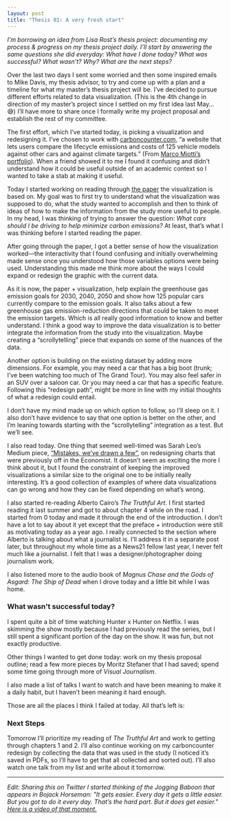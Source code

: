 ```yaml
---
layout: post
title: "Thesis 01: A very fresh start"
---
```

*I’m borrowing an idea from Lisa Rost’s thesis project: documenting my process & progress on my thesis project daily. I’ll start by answering the same questions she did everyday: What have I done today? What was successful? What wasn’t? Why? What are the next steps?*

Over the last two days I sent some worried and then some inspired emails to Mike Davis, my thesis advisor, to try and come up with a plan and a timeline for what my master’s thesis project will be. I’ve decided to pursue different efforts related to data visualization. (This is the 4th change in direction of my master’s project since I settled on my first idea last May… 😅) I’ll have more to share once I formally write my project proposal and establish the rest of my committee.

The first effort, which I’ve started today, is picking a visualization and redesigning it. I’ve chosen to work with [carboncounter.com](http://carboncounter.com/), “a website that lets users compare the lifecycle emissions and costs of 125 vehicle models against other cars and against climate targets.” (From [Marco Miotti’s portfolio](http://marco.miotti.me/)). When a friend showed it to me I found it confusing and didn’t understand how it could be useful outside of an academic context so I wanted to take a stab at making it useful. 

Today I started working on reading through [the paper](https://pubs.acs.org/doi/pdf/10.1021/acs.est.6b00177) the visualization is based on. My goal was to first try to understand what the visualization was supposed to do, what the study wanted to accomplish and then to think of ideas of how to make the information from the study more useful to people. In my head, I was thinking of trying to answer the question: *What cars should I be driving to help minimize carbon emissions?* At least, that’s what I was thinking before I started reading the paper.

After going through the paper, I got a better sense of how the visualization worked—the interactivity that I found confusing and initially overwhelming made sense once you understood how those variables options were being used. Understanding this made me think more about the ways I could expand or redesign the graphic with the current data.

As it is now, the paper + visualization, help explain the greenhouse gas emission goals for 2030, 2040, 2050 and show how 125 popular cars currently compare to the emission goals. It also talks about a few greenhouse gas emission-reduction directions that could be taken to meet the emission targets. Which is all really good information to know and better understand. I think a good way to improve the data visualization is to better integrate the information from the study into the visualization. Maybe creating a “scrollytelling” piece that expands on some of the nuances of the data.

Another option is building on the existing dataset by adding more dimensions. For example, you may need a car that has a big boot (trunk; I’ve been watching too much of The Grand Tour). You may also feel safer in an SUV over a saloon car. Or you may need a car that has a specific feature. Following this “redesign path”, might be more in line with my initial thoughts of what a redesign could entail.

I don’t have my mind made up on which option to follow, so I’ll sleep on it. I also don’t have evidence to say that one option is better on the other, and I’m leaning towards starting with the “scrollytelling” integration as a test. But we’ll see.

I also read today. One thing that seemed well-timed was Sarah Leo’s Medium piece, [“Mistakes, we’ve drawn a few”](https://medium.economist.com/mistakes-weve-drawn-a-few-8cdd8a42d368), on redesigning charts that were previously off in the Economist. It doesn’t seem as exciting the more I think about it, but I found the constraint of keeping the improved visualizations a similar size to the original one to be initially really interesting. It’s a good collection of examples of where data visualizations can go wrong and how they can be fixed depending on what’s wrong.

I also started re-reading Alberto Cairo’s *The Truthful Art*. I first started reading it last summer and got to about chapter 4 while on the road. I started from 0 today and made it through the end of the introduction. I don’t have a lot to say about it yet except that the preface + introduction were still as motivating today as a year ago. I really connected to the section where Alberto is talking about what a journalist is. I’ll address it in a separate post later, but throughout my whole time as a News21 fellow last year, I never felt much like a journalist. I felt that I was a designer/photographer doing journalism work.

I also listened more to the audio book of *Magnus Chase and the Gods of Asgard: The Ship of Dead* when I drove today and a little bit while I was home.

### What wasn't successful today?

I spent quite a bit of time watching Hunter x Hunter on Netflix. I was skimming the show mostly because I had previously read the series, but I still spent a significant portion of the day on the show. It was fun, but not exactly productive.

Other things I wanted to get done today: work on my thesis proposal outline; read a few more pieces by Moritz Stefaner that I had saved; spend some time going through more of *Visual Journalism*.

I also made a list of talks I want to watch and have been meaning to make it a daily habit, but I haven’t been meaning it hard enough.

Those are all the places I think I failed at today. All that’s left is:

### Next Steps

Tomorrow I’ll prioritize my reading of *The Truthful Art* and work to getting through chapters 1 and 2. I’ll also continue working on my carboncounter redesign by collecting the data that was used in the study (I noticed it’s saved in PDFs, so I’ll have to get that all collected and sorted out). I’ll also watch one talk from my list and write about it tomorrow.

---
*Edit: Sharing this on Twitter I started thinking of the Jogging Baboon that appears in Bojack Horseman: "It gets easier. Every day it gets a little easier. But you got to do it every day. That’s the hard part. But it does get easier."  
[Here is a video of that moment.](https://www.youtube.com/watch?v=R2_Mn-qRKjA)*